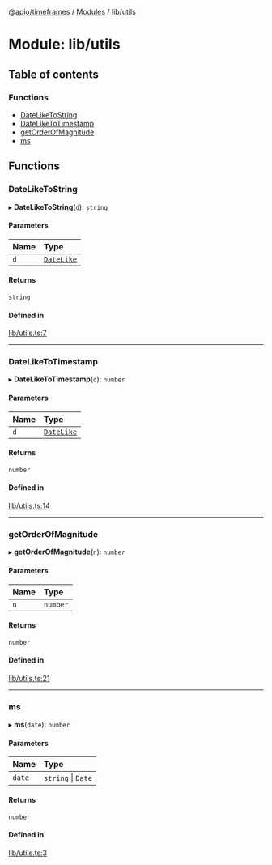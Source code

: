 [@apio/timeframes](../README.md) / [Modules](../modules.md) / lib/utils

# Module: lib/utils

## Table of contents

### Functions

- [DateLikeToString](lib_utils.md#dateliketostring)
- [DateLikeToTimestamp](lib_utils.md#dateliketotimestamp)
- [getOrderOfMagnitude](lib_utils.md#getorderofmagnitude)
- [ms](lib_utils.md#ms)

## Functions

### DateLikeToString

▸ **DateLikeToString**(`d`): `string`

#### Parameters

| Name | Type |
| :------ | :------ |
| `d` | [`DateLike`](lib_types.md#datelike) |

#### Returns

`string`

#### Defined in

[lib/utils.ts:7](https://github.com/fatmatto/timeframes/blob/497de10/src/lib/utils.ts#L7)

___

### DateLikeToTimestamp

▸ **DateLikeToTimestamp**(`d`): `number`

#### Parameters

| Name | Type |
| :------ | :------ |
| `d` | [`DateLike`](lib_types.md#datelike) |

#### Returns

`number`

#### Defined in

[lib/utils.ts:14](https://github.com/fatmatto/timeframes/blob/497de10/src/lib/utils.ts#L14)

___

### getOrderOfMagnitude

▸ **getOrderOfMagnitude**(`n`): `number`

#### Parameters

| Name | Type |
| :------ | :------ |
| `n` | `number` |

#### Returns

`number`

#### Defined in

[lib/utils.ts:21](https://github.com/fatmatto/timeframes/blob/497de10/src/lib/utils.ts#L21)

___

### ms

▸ **ms**(`date`): `number`

#### Parameters

| Name | Type |
| :------ | :------ |
| `date` | `string` \| `Date` |

#### Returns

`number`

#### Defined in

[lib/utils.ts:3](https://github.com/fatmatto/timeframes/blob/497de10/src/lib/utils.ts#L3)

